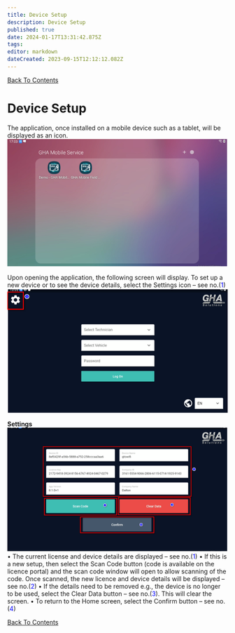 ```yaml
---
title: Device Setup
description: Device Setup
published: true
date: 2024-01-17T13:31:42.875Z
tags: 
editor: markdown
dateCreated: 2023-09-15T12:12:12.082Z
---
```


[Back To Contents](.)

# Device Setup

The application, once installed on a mobile device such as a tablet, will be displayed as an icon.
![mfs_15.png](/mfsassets/mfs_15.png)

Upon opening the application, the following screen will display. To set up a new device or to see the device details, select the Settings icon – see no.(<span style="color:blue">1</span>)
![mfs_16.png](/mfsassets/mfs_16.png)

**Settings**
![mfs_17.png](/mfsassets/mfs_17.png)
•	The current license and device details are displayed – see no.(<span style="color:blue">1</span>)
•	If this is a new setup, then select the Scan Code button (code is available on the licence portal) and the scan code window will open to allow scanning of the code.  Once scanned, the new licence and device details will be displayed – see no.(<span style="color:blue">2</span>)
•	If the details need to be removed e.g., the device is no longer to be used, select the Clear Data button – see no.(<span style="color:blue">3</span>).  This will clear the screen.
•	To return to the Home screen, select the Confirm button – see no.(<span style="color:blue">4</span>)



[Back To Contents](.)